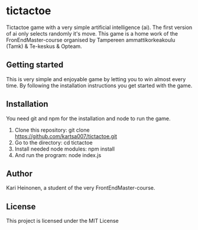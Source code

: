 # tictactoe

Tictactoe game with a very simple artificial intelligence (ai).
The first version of ai only selects randomly it's move.
This game is a
home work of the FronEndMaster-course organised by
Tampereen ammattikorkeakoulu (Tamk) & Te-keskus & Opteam.

## Getting started

This is very simple and enjoyable game by letting you to win
almost every time. By following the installation instructions
you get started with the game.

## Installation

You need git and npm for the installation and node to run the game.

1. Clone this repository: git clone https://github.com/kartsa007/tictactoe.git
2. Go to the directory: cd tictactoe
3. Install needed node modules: npm install
4. And run the program: node index.js

## Author

Kari Heinonen, a student of the very FrontEndMaster-course.

## License

This project is licensed under the MIT License
